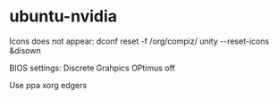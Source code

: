 ubuntu-nvidia
=============

Icons does not appear:
dconf reset -f /org/compiz/ 
unity --reset-icons &disown

BIOS settings:
Discrete Grahpics
OPtimus off

Use ppa xorg edgers



